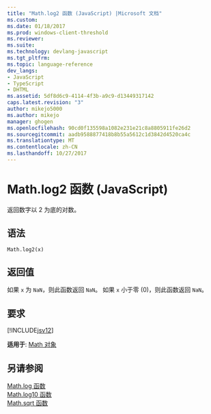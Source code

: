```yaml
---
title: "Math.log2 函数 (JavaScript) |Microsoft 文档"
ms.custom: 
ms.date: 01/18/2017
ms.prod: windows-client-threshold
ms.reviewer: 
ms.suite: 
ms.technology: devlang-javascript
ms.tgt_pltfrm: 
ms.topic: language-reference
dev_langs:
- JavaScript
- TypeScript
- DHTML
ms.assetid: 5df8d6c9-4114-4f3b-a9c9-d13449317142
caps.latest.revision: "3"
author: mikejo5000
ms.author: mikejo
manager: ghogen
ms.openlocfilehash: 90cd0f135598a1082e231e21c8a8805911fe26d2
ms.sourcegitcommit: aadb9588877418b8b55a5612c1d3842d4520ca4c
ms.translationtype: MT
ms.contentlocale: zh-CN
ms.lasthandoff: 10/27/2017
---
```

# <a name="mathlog2-function-javascript"></a>Math.log2 函数 (JavaScript)
返回数字以 2 为底的对数。  
  
## <a name="syntax"></a>语法  
  
```  
Math.log2(x)   
```  
  
## <a name="return-value"></a>返回值  
 如果 `x` 为 `NaN`，则此函数返回 `NaN`。 如果 `x` 小于零 (0)，则此函数返回 `NaN`。  
  
## <a name="requirements"></a>要求  
 [!INCLUDE[jsv12](../../javascript/reference/includes/jsv12-md.md)]  
  
 **适用于**: [Math 对象](../../javascript/reference/math-object-javascript.md)  
  
## <a name="see-also"></a>另请参阅  
 [Math.log 函数](../../javascript/reference/math-log-function-javascript.md)   
 [Math.log10 函数](../../javascript/reference/math-log10-function-javascript.md)   
 [Math.sqrt 函数](../../javascript/reference/math-sqrt-function-javascript.md)